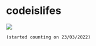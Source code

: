 # codeislifes

![](https://komarev.com/ghpvc/?username=codeislifes&color=red)

<code>(started counting on 23/03/2022)</code>
